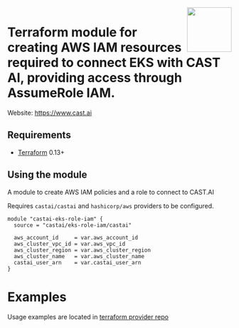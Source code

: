 <a href="https://cast.ai">
    <img src="https://cast.ai/wp-content/themes/cast/img/cast-logo-dark-blue.svg" align="right" height="100" />
</a>

Terraform module for creating AWS IAM resources required to connect EKS with CAST AI, providing access through AssumeRole IAM.
==================


Website: https://www.cast.ai

Requirements
------------

- [Terraform](https://www.terraform.io/downloads.html) 0.13+

Using the module
------------

A module to create AWS IAM policies and a role to connect to CAST.AI

Requires `castai/castai` and `hashicorp/aws` providers to be configured.

```hcl
module "castai-eks-role-iam" {
  source = "castai/eks-role-iam/castai"

  aws_account_id     = var.aws_account_id
  aws_cluster_vpc_id = var.aws_vpc_id
  aws_cluster_region = var.aws_cluster_region
  aws_cluster_name   = var.aws_cluster_name
  castai_user_arn    = var.castai_user_arn
}
```

# Examples

Usage examples are located in [terraform provider repo](https://github.com/castai/terraform-provider-castai/tree/master/examples/eks)
